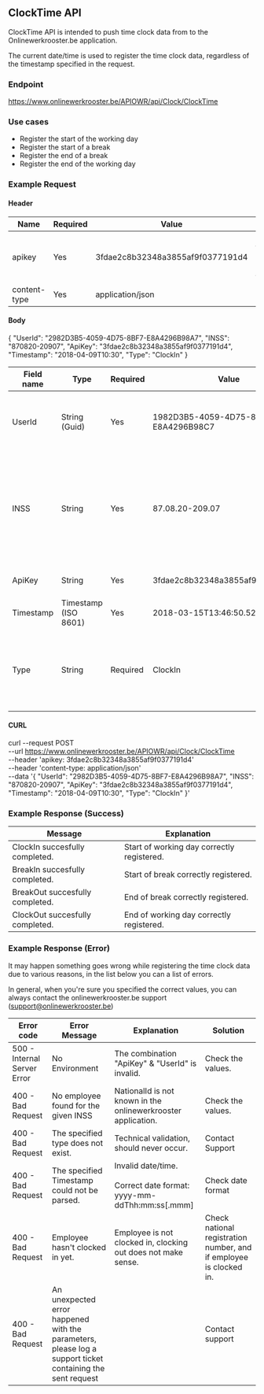 ## ClockTime API

ClockTime API is intended to push time clock data from to the Onlinewerkrooster.be application. 

The current date/time is used to register the time clock data, regardless of the timestamp specified in the request.

### Endpoint

https://www.onlinewerkrooster.be/APIOWR/api/Clock/ClockTime

### Use cases

- Register the start of the working day
- Register the start of a break
- Register the end of a break
- Register the end of the working day

### Example Request

#### Header

| Name         | Required | Value                            | Remarks                                                      |
| ------------ | -------- | -------------------------------- | ------------------------------------------------------------ |
| apikey       | Yes      | 3fdae2c8b32348a3855af9f0377191d4 | Unique ID to identify the requester (provided by onlinewerkrooster.be team) |
| content-type | Yes      | application/json                 | JSON data                                                    |

#### Body

{
  "UserId": "2982D3B5-4059-4D75-8BF7-E8A4296B98A7",
  "INSS": "870820-20907",
  "ApiKey": "3fdae2c8b32348a3855af9f0377191d4",
 "Timestamp": "2018-04-09T10:30",
  "Type": "ClockIn"
}

| Field name | Type                 | Required | Value                                | Remarks                                                      |
| ---------- | -------------------- | -------- | ------------------------------------ | ------------------------------------------------------------ |
| UserId     | String (Guid)        | Yes      | 1982D3B5-4059-4D75-8BF7-E8A4296B98C7 | Unique ID to identify the the user who's using the API. (provided by the onlinewerkooster.be team) |
| INSS       | String               | Yes      | 87.08.20-209.07                      | National Registration Number of the employee to register time clock data. <br /><br />(dashes(-), points(.) or whitespaces are filtered out) |
| ApiKey     | String               | Yes      | 3fdae2c8b32348a3855af9f0377191d4     | Unique ID to identify the requester                          |
| Timestamp  | Timestamp (ISO 8601) | Yes      | 2018-03-15T13:46:50.52F              | Field currently not used.                                    |
| Type       | String               | Required | ClockIn                              | Depending on the action needed, one of the values below should be used:<br />- ClockIn<br />- ClockOut<br />- BreakIn<br />- BreakOut |

#### CURL

curl --request POST \
  --url https://www.onlinewerkrooster.be/APIOWR/api/Clock/ClockTime \
  --header 'apikey: 3fdae2c8b32348a3855af9f0377191d4' \
  --header 'content-type: application/json' \
  --data '{
  "UserId": "2982D3B5-4059-4D75-8BF7-E8A4296B98A7",
  "INSS": "870820-20907",
  "ApiKey": "3fdae2c8b32348a3855af9f0377191d4",
 "Timestamp": "2018-04-09T10:30",
  "Type": "ClockIn"
}'

### Example Response (Success)

| Message                         | Explanation                                |
| ------------------------------- | ------------------------------------------ |
| ClockIn succesfully completed.  | Start of working day correctly registered. |
| BreakIn succesfully completed.  | Start of break correctly registered.       |
| BreakOut succesfully completed. | End of break correctly registered.         |
| ClockOut succesfully completed. | End of working day correctly registered.   |

### Example Response (Error)

It may happen something goes wrong while registering the time clock data due to various reasons, in the list below you can a list of errors.

In general, when you're sure you specified the correct values, you can always contact the onlinewerkrooster.be support (support@onlinewerkrooster.be)

| Error code                  | Error Message                                                | Explanation                                                  | Solution                                                     |
| --------------------------- | ------------------------------------------------------------ | ------------------------------------------------------------ | ------------------------------------------------------------ |
| 500 - Internal Server Error | No Environment                                               | The combination "ApiKey" & "UserId" is invalid.              | Check the values.                                            |
| 400 - Bad Request           | No employee found for the given INSS                         | NationalId is not known in the onlinewerkrooster application. | Check the values.                                            |
| 400 - Bad Request           | The specified type does not exist.                           | Technical validation, should never occur.                    | Contact Support                                              |
| 400 - Bad Request           | The specified Timestamp could not be parsed.                 | Invalid date/time. <br /><br />Correct date format: <br /> yyyy-mm-ddThh:mm:ss[.mmm] | Check date format                                            |
| 400 - Bad Request           | Employee hasn't clocked in yet.                              | Employee is not clocked in, clocking out does not make sense. | Check national registration number, and if employee is clocked in. |
| 400 - Bad Request           | An unexpected error happened with the parameters, please log a support ticket containing the sent request |                                                              | Contact support                                              |
